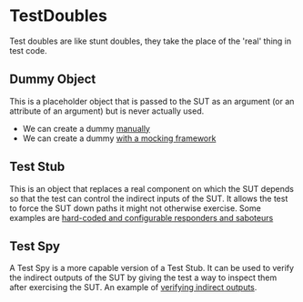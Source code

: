 # TestDoubles
Test doubles are like stunt doubles, they take the place of the 'real' thing in test code.
## Dummy Object
This is a placeholder object that is passed to the SUT as an argument (or an attribute of an argument) but is never actually used.

* We can create a dummy  [manually](https://www.testright.nl/2016/12/02/test-doubles-creating-a-dummy-object-manually/)
* We can create a dummy [with a mocking framework](http://www.testright.nl/2016/12/16/test-doubles-creating-a-dummy-object-using-a-mocking-framework/)

## Test Stub
This is an object that replaces a real component on which the SUT depends so that the test can control the indirect inputs of the SUT. It allows the test to force the SUT down paths it might not otherwise exercise.
Some examples are [hard-coded and configurable responders and saboteurs](https://www.testright.nl/2017/01/16/test-doubles-creating-a-stub/)

## Test Spy
A Test Spy is a more capable version of a Test Stub. It can be used to verify the indirect outputs of the SUT by giving the test a way to inspect them after exercising the SUT. An example of [verifying indirect outputs](https://www.testright.nl/2017/05/15/test-doubles-creating-a-test-spy/).